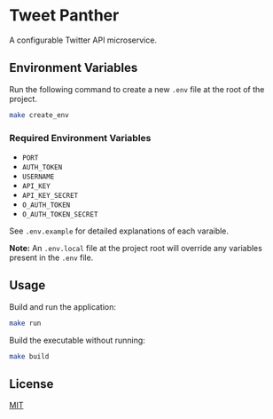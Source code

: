 # Tweet Panther

A configurable Twitter API microservice.

## Environment Variables

Run the following command to create a new `.env` file at the root of the project.

```bash
make create_env
```

### Required Environment Variables

- `PORT`
- `AUTH_TOKEN`
- `USERNAME`
- `API_KEY`
- `API_KEY_SECRET`
- `O_AUTH_TOKEN`
- `O_AUTH_TOKEN_SECRET`

See `.env.example` for detailed explanations of each varaible.

__Note:__ An `.env.local` file at the project root will override any variables present in the `.env` file.

## Usage

Build and run the application:

```bash
make run
```

Build the executable without running:

```bash
make build
```

## License

[MIT](https://mit-license.org)

